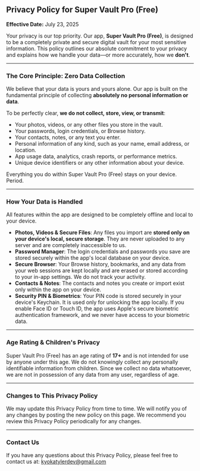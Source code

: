 ## Privacy Policy for Super Vault Pro (Free)

**Effective Date:** July 23, 2025

Your privacy is our top priority. Our app, **Super Vault Pro (Free)**, is designed to be a completely private and secure digital vault for your most sensitive information. This policy outlines our absolute commitment to your privacy and explains how we handle your data—or more accurately, how we **don't**.

---

### The Core Principle: Zero Data Collection

We believe that your data is yours and yours alone. Our app is built on the fundamental principle of collecting **absolutely no personal information or data**.

To be perfectly clear, **we do not collect, store, view, or transmit**:
* Your photos, videos, or any other files you store in the vault.
* Your passwords, login credentials, or Browse history.
* Your contacts, notes, or any text you enter.
* Personal information of any kind, such as your name, email address, or location.
* App usage data, analytics, crash reports, or performance metrics.
* Unique device identifiers or any other information about your device.

Everything you do within Super Vault Pro (Free) stays on your device. Period.

---

### How Your Data is Handled

All features within the app are designed to be completely offline and local to your device.

* **Photos, Videos & Secure Files**: Any files you import are **stored only on your device's local, secure storage**. They are never uploaded to any server and are completely inaccessible to us.
* **Password Manager**: The login credentials and passwords you save are stored securely within the app's local database on your device.
* **Secure Browser**: Your Browse history, bookmarks, and any data from your web sessions are kept locally and are erased or stored according to your in-app settings. We do not track your activity.
* **Contacts & Notes**: The contacts and notes you create or import exist only within the app on your device.
* **Security PIN & Biometrics**: Your PIN code is stored securely in your device's Keychain. It is used only for unlocking the app locally. If you enable Face ID or Touch ID, the app uses Apple's secure biometric authentication framework, and we never have access to your biometric data.

---

### Age Rating & Children's Privacy

Super Vault Pro (Free) has an age rating of **17+** and is not intended for use by anyone under this age. We do not knowingly collect any personally identifiable information from children. Since we collect no data whatsoever, we are not in possession of any data from any user, regardless of age.

---

### Changes to This Privacy Policy

We may update this Privacy Policy from time to time. We will notify you of any changes by posting the new policy on this page. We recommend you review this Privacy Policy periodically for any changes.

---

### Contact Us

If you have any questions about this Privacy Policy, please feel free to contact us at: [kyokatylerdev@gmail.com](mailto:kyokatylerdev@gmail.com)
